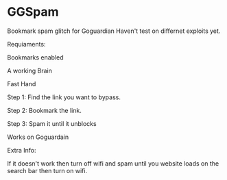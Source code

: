   # GGSpam
Bookmark spam glitch for Goguardian
Haven't test on differnet exploits yet.



Requiaments:

Bookmarks enabled

A working Brain

Fast Hand



Step 1: Find the link you want to bypass.

Step 2: Bookmark the link.

Step 3: Spam it until it unblocks



Works on Goguardain



Extra Info:

If it doesn't work then turn off wifi and spam until you website loads on the search bar then turn on wifi.
